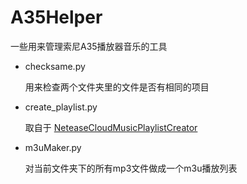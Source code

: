 # A35Helper
一些用来管理索尼A35播放器音乐的工具


 - checksame.py
 
    用来检查两个文件夹里的文件是否有相同的项目

 - create_playlist.py
 
    取自于 [NeteaseCloudMusicPlaylistCreator][1]

 - m3uMaker.py
 
    对当前文件夹下的所有mp3文件做成一个m3u播放列表

  [1]: https://github.com/vileer/NeteaseCloudMusicPlaylistCreator
